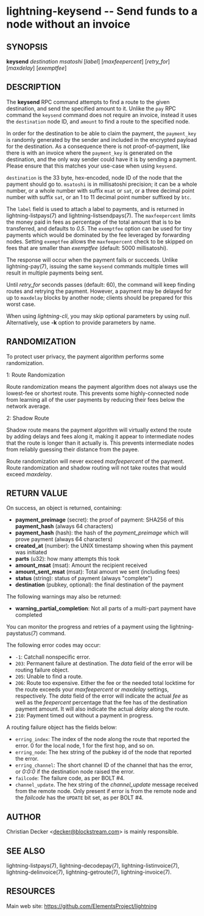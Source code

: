 lightning-keysend -- Send funds to a node without an invoice
============================================================

SYNOPSIS
--------

**keysend** *destination* *msatoshi* [*label*] [*maxfeepercent*] [*retry\_for*] [*maxdelay*] [*exemptfee*]

DESCRIPTION
-----------

The **keysend** RPC command attempts to find a route to the given destination,
and send the specified amount to it. Unlike the `pay` RPC command the
`keysend` command does not require an invoice, instead it uses the
`destination` node ID, and `amount` to find a route to the specified node.

In order for the destination to be able to claim the payment, the
`payment_key` is randomly generated by the sender and included in the
encrypted payload for the destination. As a consequence there is not
proof-of-payment, like there is with an invoice where the `payment_key` is
generated on the destination, and the only way sender could have it is by
sending a payment. Please ensure that this matches your use-case when using
`keysend`.

`destination` is the 33 byte, hex-encoded, node ID of the node that the payment should go to.
`msatoshi` is in millisatoshi precision; it can be a whole number, or a whole number with suffix `msat` or `sat`, or a three decimal point number with suffix `sat`, or an 1 to 11 decimal point number suffixed by `btc`.

The `label` field is used to attach a label to payments, and is returned in lightning-listpays(7) and lightning-listsendpays(7).
The `maxfeepercent` limits the money paid in fees as percentage of the total amount that is to be transferred, and defaults to *0.5*.
The `exemptfee` option can be used for tiny payments which would be dominated by the fee leveraged by forwarding nodes.
Setting `exemptfee` allows the `maxfeepercent` check to be skipped on fees that are smaller than *exemptfee* (default: 5000 millisatoshi).

The response will occur when the payment fails or succeeds.
Unlike lightning-pay(7), issuing the same `keysend` commands multiple times will result in multiple payments being sent.

Until *retry_for* seconds passes (default: 60), the command will keep finding routes and retrying the payment.
However, a payment may be delayed for up to `maxdelay` blocks by another node; clients should be prepared for this worst case.

When using *lightning-cli*, you may skip optional parameters by using
*null*. Alternatively, use **-k** option to provide parameters by name.

RANDOMIZATION
-------------

To protect user privacy, the payment algorithm performs some randomization.

1: Route Randomization

Route randomization means the payment algorithm does not always use the
lowest-fee or shortest route. This prevents some highly-connected node
from learning all of the user payments by reducing their fees below the
network average.

2: Shadow Route

Shadow route means the payment algorithm will virtually extend the route
by adding delays and fees along it, making it appear to intermediate nodes
that the route is longer than it actually is. This prevents intermediate
nodes from reliably guessing their distance from the payee.

Route randomization will never exceed *maxfeepercent* of the payment.
Route randomization and shadow routing will not take routes that would
exceed *maxdelay*.

RETURN VALUE
------------

[comment]: # (GENERATE-FROM-SCHEMA-START)
On success, an object is returned, containing:
- **payment_preimage** (secret): the proof of payment: SHA256 of this **payment_hash** (always 64 characters)
- **payment_hash** (hash): the hash of the *payment_preimage* which will prove payment (always 64 characters)
- **created_at** (number): the UNIX timestamp showing when this payment was initiated
- **parts** (u32): how many attempts this took
- **amount_msat** (msat): Amount the recipient received
- **amount_sent_msat** (msat): Total amount we sent (including fees)
- **status** (string): status of payment (always "complete")
- **destination** (pubkey, optional): the final destination of the payment

The following warnings may also be returned:
- **warning_partial_completion**: Not all parts of a multi-part payment have completed

[comment]: # (GENERATE-FROM-SCHEMA-END)

You can monitor the progress and retries of a payment using the lightning-paystatus(7) command.

The following error codes may occur:
- `-1`: Catchall nonspecific error.
- `203`: Permanent failure at destination. The *data* field of the error will be routing failure object.
- `205`: Unable to find a route.
- `206`: Route too expensive. Either the fee or the needed total locktime for the route exceeds your *maxfeepercent* or *maxdelay* settings, respectively. The *data* field of the error will indicate the actual *fee* as well as the *feepercent* percentage that the fee has of the destination payment amount. It will also indicate the actual *delay* along the route.
- `210`: Payment timed out without a payment in progress.

A routing failure object has the fields below:
- `erring_index`: The index of the node along the route that reported the error. 0 for the local node, 1 for the first hop, and so on.
- `erring_node`: The hex string of the pubkey id of the node that reported the error.
- `erring_channel`: The short channel ID of the channel that has the error, or *0:0:0* if the destination node raised the error.
- `failcode`: The failure code, as per BOLT \#4.
- `channel_update`. The hex string of the *channel_update* message received from the remote node. Only present if error is from the remote node and the *failcode* has the `UPDATE` bit set, as per BOLT \#4.


AUTHOR
------

Christian Decker <<decker@blockstream.com>> is mainly responsible.

SEE ALSO
--------

lightning-listpays(7), lightning-decodepay(7), lightning-listinvoice(7),
lightning-delinvoice(7), lightning-getroute(7), lightning-invoice(7).

RESOURCES
---------

Main web site: <https://github.com/ElementsProject/lightning>

[comment]: # ( SHA256STAMP:f8e12220302756c5a95eef2ec428c1d7adaba3025b0716e6b6581f783d92b648)
